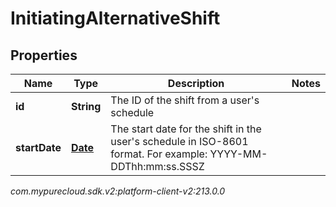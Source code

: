 # InitiatingAlternativeShift


## Properties

| Name | Type | Description | Notes |
| ------------ | ------------- | ------------- | ------------- |
| **id** | **String** | The ID of the shift from a user's schedule |  |
| **startDate** | [**Date**](Date) | The start date for the shift in the user's schedule in ISO-8601 format. For example: YYYY-MM-DDThh:mm:ss.SSSZ |  |




_com.mypurecloud.sdk.v2:platform-client-v2:213.0.0_
